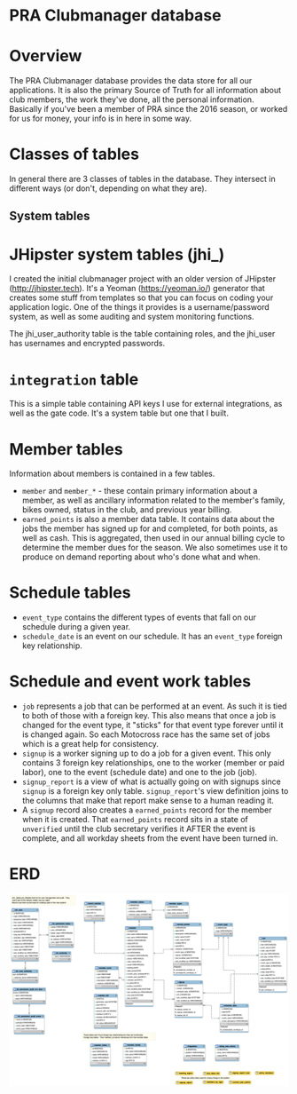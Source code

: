 # PRA Clubmanager database

# Overview
The PRA Clubmanager database provides the data store for all our applications.  It is also the primary Source of Truth for all information about club members, the work they've done, all the personal information. Basically if you've been a member of PRA since the 2016 season, or worked for us for money, your info is in here in some way.

# Classes of tables
In general there are 3 classes of tables in the database. They intersect in different ways (or don't, depending on what they are).

## System tables
# JHipster system tables (jhi_)
I created the initial clubmanager project with an older version of JHipster (http://jhipster.tech).  It's a Yeoman (https://yeoman.io/) generator that creates some stuff from templates so that you can focus on coding your application logic.  One of the things it provides is a username/password system, as well as some auditing and system monitoring functions.

The jhi_user_authority table is the table containing roles, and the jhi_user has usernames and encrypted passwords.  

# `integration` table
This is a simple table containing API keys I use for external integrations, as well as the gate code.  It's a system table but one that I built.

# Member tables
Information about members is contained in a few tables.
* `member` and `member_*` - these contain primary information about a member, as well as ancillary information related to the member's family, bikes owned, status in the club, and previous year billing.  
* `earned_points` is also a member data table. It contains data about the jobs the member has signed up for and completed, for both points, as well as cash.  This is aggregated, then used in our annual billing cycle to determine the member dues for the season.  We also sometimes use it to produce on demand reporting about who's done what and when.

# Schedule tables
* `event_type` contains the different types of events that fall on our schedule during a given year.
* `schedule_date` is an event on our schedule. It has an `event_type` foreign key relationship.

# Schedule and event work tables
* `job` represents a job that can be performed at an event.  As such it is tied to both of those with a foreign key.  This also means that once a job is changed for the event type, it "sticks" for that event type forever until it is changed again. So each Motocross race has the same set of jobs which is a great help for consistency.
* `signup` is a worker signing up to do a job for a given event.  This only contains 3 foreign key relationships, one to the worker (member or paid labor), one to the event (schedule date) and one to the job (job).  
* `signup_report` is a view of what is actually going on with signups since `signup` is a foreign key only table.  `signup_report`'s view definition joins to the columns that make that report make sense to a human reading it.
* A `signup` record also creates a `earned_points` record for the member when it is created.  That `earned_points` record sits in a state of `unverified` until the club secretary verifies it AFTER the event is complete, and all workday sheets from the event have been turned in.

# ERD
![ERD](erd.png)